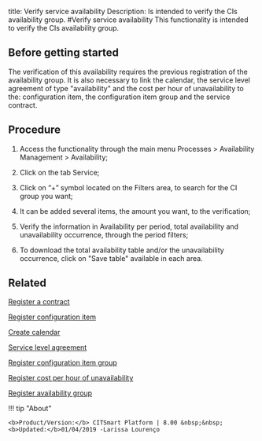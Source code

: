title: Verify service availability
Description: Is intended to verify the CIs availability group.
#Verify service availability
This functionality is intended to verify the CIs availability group.

Before getting started
--------------------------

The verification of this availability requires the previous registration of the
availability group. It is also necessary to link the calendar, the service level
agreement of type "availability" and the cost per hour of unavailability to the:
configuration item, the configuration item group and the service contract.

Procedure
-------------

1.  Access the functionality through the main menu Processes \> Availability
    Management \> Availability;

2.  Click on the tab Service;

3.  Click on “+” symbol located on the Filters area, to search for the CI group
    you want;

4.  It can be added several items, the amount you want, to the verification;

5.  Verify the information in Availability per period, total availability and
    unavailability occurrence, through the period filters;

6.  To download the total availability table and/or the unavailability
    occurrence, click on "Save table" available in each area.

Related
-----------

[Register a contract](/en-us/citsmart-esp-8/additional-features/contract-management/use/register-contract.html)

[Register configuration item](/en-us/citsmart-esp-8/processes/configuration/use/register-CI.html)

[Create calendar](/en-us/citsmart-esp-8/platform-administration/time/create-calendar.html)

[Service level agreement](/en-us/citsmart-esp-8/processes/service-level/use/service-level-agreement.html)

[Register configuration item group](/en-us/citsmart-esp-8/processes/configuration/configuration/register-configuration-item-group.html)

[Register cost per hour of unavailability](/en-us/citsmart-esp-8/processes/configuration/use/cost-per-hour-unavailability.html)

[Register availability group](/en-us/citsmart-esp-8/processes/availability/configuration/register-availability-group.html)

!!! tip "About"

    <b>Product/Version:</b> CITSmart Platform | 8.00 &nbsp;&nbsp;
    <b>Updated:</b>01/04/2019 -Larissa Lourenço

